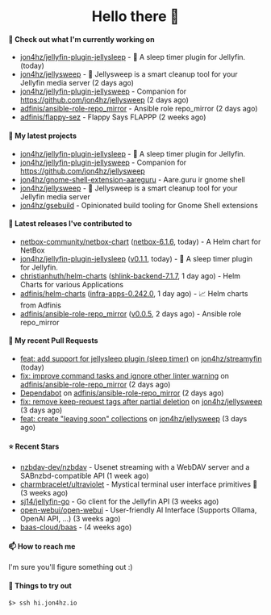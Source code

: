 <h1 align=center>Hello there 👋</h1>

#### 👷 Check out what I'm currently working on

- [jon4hz/jellyfin-plugin-jellysleep](https://github.com/jon4hz/jellyfin-plugin-jellysleep) - 🌙 A sleep timer plugin for Jellyfin. (today)
- [jon4hz/jellysweep](https://github.com/jon4hz/jellysweep) - 🧹 Jellysweep is a smart cleanup tool for your Jellyfin media server (2 days ago)
- [jon4hz/jellyfin-plugin-jellysweep](https://github.com/jon4hz/jellyfin-plugin-jellysweep) - Companion for https://github.com/jon4hz/jellysweep (2 days ago)
- [adfinis/ansible-role-repo_mirror](https://github.com/adfinis/ansible-role-repo_mirror) - Ansible role repo_mirror (2 days ago)
- [adfinis/flappy-sez](https://github.com/adfinis/flappy-sez) - Flappy Says FLAPPP (2 weeks ago)

#### 🌱 My latest projects

- [jon4hz/jellyfin-plugin-jellysleep](https://github.com/jon4hz/jellyfin-plugin-jellysleep) - 🌙 A sleep timer plugin for Jellyfin.
- [jon4hz/jellyfin-plugin-jellysweep](https://github.com/jon4hz/jellyfin-plugin-jellysweep) - Companion for https://github.com/jon4hz/jellysweep
- [jon4hz/gnome-shell-extension-aareguru](https://github.com/jon4hz/gnome-shell-extension-aareguru) - Aare.guru ir gnome shell
- [jon4hz/jellysweep](https://github.com/jon4hz/jellysweep) - 🧹 Jellysweep is a smart cleanup tool for your Jellyfin media server
- [jon4hz/gsebuild](https://github.com/jon4hz/gsebuild) - Opinionated build tooling for Gnome Shell extensions

#### 🔭 Latest releases I've contributed to

- [netbox-community/netbox-chart](https://github.com/netbox-community/netbox-chart) ([netbox-6.1.6](https://github.com/netbox-community/netbox-chart/releases/tag/netbox-6.1.6), today) - A Helm chart for NetBox
- [jon4hz/jellyfin-plugin-jellysleep](https://github.com/jon4hz/jellyfin-plugin-jellysleep) ([v0.1.1](https://github.com/jon4hz/jellyfin-plugin-jellysleep/releases/tag/v0.1.1), today) - 🌙 A sleep timer plugin for Jellyfin.
- [christianhuth/helm-charts](https://github.com/christianhuth/helm-charts) ([shlink-backend-7.1.7](https://github.com/christianhuth/helm-charts/releases/tag/shlink-backend-7.1.7), 1 day ago) - Helm Charts for various Applications
- [adfinis/helm-charts](https://github.com/adfinis/helm-charts) ([infra-apps-0.242.0](https://github.com/adfinis/helm-charts/releases/tag/infra-apps-0.242.0), 1 day ago) - 📈 Helm charts from Adfinis
- [adfinis/ansible-role-repo_mirror](https://github.com/adfinis/ansible-role-repo_mirror) ([v0.0.5](https://github.com/adfinis/ansible-role-repo_mirror/releases/tag/v0.0.5), 2 days ago) - Ansible role repo_mirror

#### 🔨 My recent Pull Requests

- [feat: add support for jellysleep plugin (sleep timer)](https://github.com/jon4hz/streamyfin/pull/1) on [jon4hz/streamyfin](https://github.com/jon4hz/streamyfin) (today)
- [fix: improve command tasks and ignore other linter warning](https://github.com/adfinis/ansible-role-repo_mirror/pull/55) on [adfinis/ansible-role-repo_mirror](https://github.com/adfinis/ansible-role-repo_mirror) (2 days ago)
- [Dependabot](https://github.com/adfinis/ansible-role-repo_mirror/pull/53) on [adfinis/ansible-role-repo_mirror](https://github.com/adfinis/ansible-role-repo_mirror) (2 days ago)
- [fix: remove keep-request tags after partial deletion](https://github.com/jon4hz/jellysweep/pull/55) on [jon4hz/jellysweep](https://github.com/jon4hz/jellysweep) (3 days ago)
- [feat: create &#34;leaving soon&#34; collections](https://github.com/jon4hz/jellysweep/pull/54) on [jon4hz/jellysweep](https://github.com/jon4hz/jellysweep) (3 days ago)

#### ⭐ Recent Stars

- [nzbdav-dev/nzbdav](https://github.com/nzbdav-dev/nzbdav) - Usenet streaming with a WebDAV server and a SABnzbd-compatible API (1 week ago)
- [charmbracelet/ultraviolet](https://github.com/charmbracelet/ultraviolet) - Mystical terminal user interface primitives 🌈 (3 weeks ago)
- [sj14/jellyfin-go](https://github.com/sj14/jellyfin-go) - Go client for the Jellyfin API (3 weeks ago)
- [open-webui/open-webui](https://github.com/open-webui/open-webui) - User-friendly AI Interface (Supports Ollama, OpenAI API, ...) (3 weeks ago)
- [baas-cloud/baas](https://github.com/baas-cloud/baas) -  (4 weeks ago)

#### 📫 How to reach me
I'm sure you'll figure something out :)

#### 👀 Things to try out
```
$> ssh hi.jon4hz.io
```